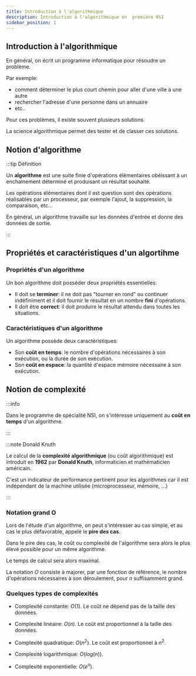 ```yaml
---
title: Introduction à l'algorithmique
description: Introduction à l'algorithmique en  première NSI
sidebar_position: 1
---
```


## Introduction à l'algorithmique

En général, on écrit un programme informatique pour résoudre un problème.

Par exemple:

- comment déterminer le plus court chemin pour aller d'une ville à une autre
- rechercher l'adresse d'une personne dans un annuaire
- etc..

Pour ces problèmes, il existe souvent plusieurs solutions.

La science algorithmique permet des tester et de classer ces solutions.

## Notion d'algorithme

:::tip Définition

Un **algorithme** est une suite finie d'opérations élémentaires obéissant à un enchainement déterminé et produisant un résultat souhaité.

Les opérations élémentaires dont il est question sont des opérations réalisables par un processeur, par exemple l'ajout, la suppression, la comparaison, etc...

En général, un algorithme travaille sur les données d'entrée et donne des données de sortie.

:::

## Propriétés et caractéristiques d'un algortihme

### Propriétés d'un algorithme

Un bon algorithme doit posséder deux propriétés essentielles:

- Il doit se **terminer**: il ne doit pas "tourner en rond" ou continuer indéfiniment et il doit fournir le résultat en un nombre **fini** d'opérations.
- Il doit être **correct**: il doit produire le résultat attendu dans toutes les situations.

### Caractéristiques d'un algorithme

Un algorithme possède deux caractéristiques:

- Son **coût en temps**: le nombre d'opérations nécessaires à son exécution, ou la durée de son exécution.
- Son **coût en espace**: la quantité d'espace mémoire nécessaire à son exécution.

## Notion de complexité

:::info

Dans le programme de spécialité NSI, on s'intéresse uniquement au **coût en temps** d'un algorithme.

:::

:::note Donald Knuth

Le calcul de la **complexité algorithmique** (ou coût algorithmique) est introduit en **1962** par **Donald Knuth**, informaticien et mathématicien américain.

C'est un indicateur de performance pertinent pour les algorithmes car il est indépendant de la machine utilisée (microprocesseur, mémoire, ...)

:::

### Notation grand O

Lors de l'étude d'un algorithme, on peut s'intéresser au cas simple, et au cas le plus défavorable, appelé le **pire des cas**.

Dans le pire des cas, le coût ou complexité de l'algorithme sera alors le plus élevé possible pour un même algorithme.

Le temps de calcul sera alors maximal.

La notation $O$ consiste à majorer, par une fonction de référence, le nombre d'opérations nécessaires à son déroulement, pour $n$ suffisamment grand.

### Quelques types de complexités

- Complexité constante: $O(1)$. Le coût ne dépend pas de la taille des données.

- Complexité linéaire: $O(n)$. Le coût est proportionnel à la taille des données.

- Complexité quadratique: $O(n^2)$. Le coût est proportionnel à $n^2$.

- Complexité logarithmique: $O(log(n))$.

- Complexité exponentielle: $O(e^n)$.
